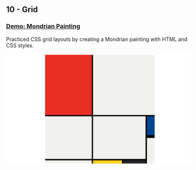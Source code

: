 ## 10 - Grid

### [Demo: Mondrian Painting](https://mondrianpainting.gdbecker.repl.co/)

Practiced CSS grid layouts by creating a Mondrian painting with HTML and CSS styles.

!["Page"](./Page.png)
